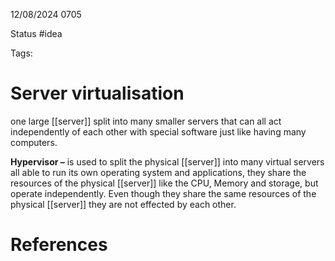 12/08/2024 0705

Status #idea

Tags:

# Server virtualisation

one large [[server]] split into many smaller servers that can all act independently of each other with special software just like having many computers.

**Hypervisor –** is used to split the physical [[server]] into many virtual servers all able to run its own operating system and applications, they share the resources of the physical [[server]] like the CPU, Memory and storage, but operate independently. Even though they share the same resources of the physical [[server]] they are not effected by each other.

# References
